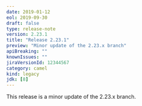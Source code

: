 ```yaml
---
date: 2019-01-12
eol: 2019-09-30
draft: false 
type: release-note
version: 2.23.1
title: "Release 2.23.1"
preview: "Minor update of the 2.23.x branch"
apiBreaking: ""
knownIssues: ""
jiraVersionId: 12344567
category: camel
kind: legacy
jdk: [8]
---
```


This release is a minor update of the 2.23.x branch.
